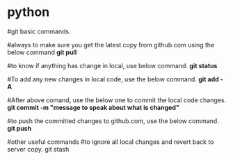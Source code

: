 # python

#git basic commands.

#always to make sure you get the latest copy from github.com using the below command
**git pull**

#to know if anything has change in local, use below command.
**git status**

#To add any new changes in local code, use the below command.
**git add -A** 

#After above comand, use the below one to commit the local code changes.
**git commit -m "message to speak about what is changed"**

#to push the committed changes to github.com, use the below command.
**git push**

#other useful commands
#to ignore all local changes and revert back to server copy.
git stash